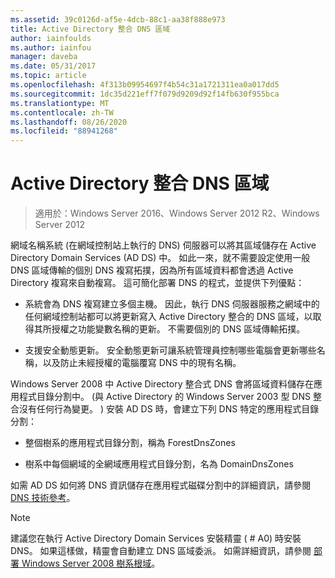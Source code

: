 ```yaml
---
ms.assetid: 39c0126d-af5e-4dcb-88c1-aa38f888e973
title: Active Directory 整合 DNS 區域
author: iainfoulds
ms.author: iainfou
manager: daveba
ms.date: 05/31/2017
ms.topic: article
ms.openlocfilehash: 4f313b09954697f4b54c31a1721311ea0a017dd5
ms.sourcegitcommit: 1dc35d221eff7f079d9209d92f14fb630f955bca
ms.translationtype: MT
ms.contentlocale: zh-TW
ms.lasthandoff: 08/26/2020
ms.locfileid: "88941268"
---
```

# <a name="active-directory-integrated-dns-zones"></a>Active Directory 整合 DNS 區域

> 適用於：Windows Server 2016、Windows Server 2012 R2、Windows Server 2012

網域名稱系統 (在網域控制站上執行的 DNS) 伺服器可以將其區域儲存在 Active Directory Domain Services (AD DS) 中。 如此一來，就不需要設定使用一般 DNS 區域傳輸的個別 DNS 複寫拓撲，因為所有區域資料都會透過 Active Directory 複寫來自動複寫。 這可簡化部署 DNS 的程式，並提供下列優點：

- 系統會為 DNS 複寫建立多個主機。 因此，執行 DNS 伺服器服務之網域中的任何網域控制站都可以將更新寫入 Active Directory 整合的 DNS 區域，以取得其所授權之功能變數名稱的更新。 不需要個別的 DNS 區域傳輸拓撲。

- 支援安全動態更新。 安全動態更新可讓系統管理員控制哪些電腦會更新哪些名稱，以及防止未經授權的電腦覆寫 DNS 中的現有名稱。

Windows Server 2008 中 Active Directory 整合式 DNS 會將區域資料儲存在應用程式目錄分割中。  (與 Active Directory 的 Windows Server 2003 型 DNS 整合沒有任何行為變更。 ) 安裝 AD DS 時，會建立下列 DNS 特定的應用程式目錄分割：

- 整個樹系的應用程式目錄分割，稱為 ForestDnsZones

- 樹系中每個網域的全網域應用程式目錄分割，名為 DomainDnsZones

如需 AD DS 如何將 DNS 資訊儲存在應用程式磁碟分割中的詳細資訊，請參閱 [DNS 技術參考](/previous-versions/windows/it-pro/windows-server-2003/cc779926(v=ws.10))。

> [!NOTE]
> 建議您在執行 Active Directory Domain Services 安裝精靈 ( # A0) 時安裝 DNS。 如果這樣做，精靈會自動建立 DNS 區域委派。 如需詳細資訊，請參閱 [部署 Windows Server 2008 樹系根域](/previous-versions/windows/it-pro/windows-server-2008-r2-and-2008/cc731174(v=ws.10))。
